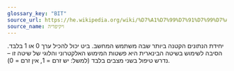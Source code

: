 ```yaml
---
glossary_key: "BIT"
source_url: https://he.wikipedia.org/wiki/%D7%A1%D7%99%D7%91%D7%99%D7%AA
source_name: ויקיפדיה
---
```


יחידת הנתונים הקטנה ביותר שבה משתמש המחשב. ביט יכול להכיל ערך 0 או 1 בלבד. הסיבה לשימוש בשיטה הבינארית היא פשטות המימוש האלקטרוני והלוגי של שיטה זו – נדרש טיפול בשני מצבים בלבד (למשל: יש זרם = 1, אין זרם = 0).
